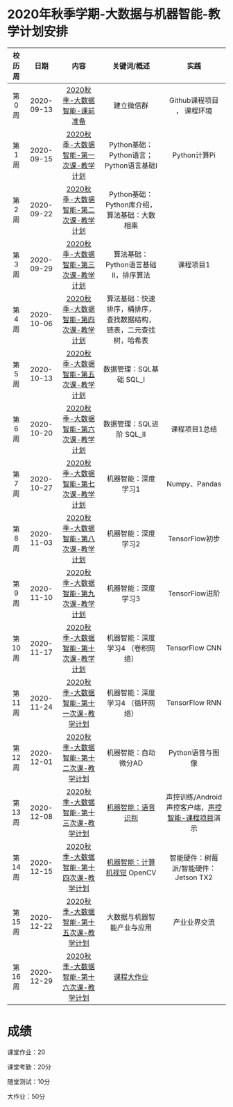 # 2020年秋季学期-大数据与机器智能-教学计划安排


| 校历周 | 日期       | 内容   | 关键词/概述     | 实践    |
| :------: | :----------: | :------------------------: | :---------------------: | :---------------------------------: |
| 第0周  | 2020-09-13 | [2020秋季-大数据智能-课前准备]() | 建立微信群      | Github课程项目 ，  课程环境   |
| 第1周  | 2020-09-15 | [2020秋季-大数据智能-第一次课-教学计划](Part1/WW1/WW1-Plan.md) | Python基础：Python语言；Python语言基础I  | Python计算Pi   |
| 第2周  | 2020-09-22 | [2020秋季-大数据智能-第二次课-教学计划](Part1/WW2/WW2-Plan.md) | Python基础：Python库介绍，算法基础：大数相乘 |                  |
| 第3周  | 2020-09-29 | [2020秋季-大数据智能-第三次课-教学计划](Part1/WW3/WW3-Plan.md) | 算法基础：Python语言基础II，排序算法 |  课程项目1  |
| 第4周  | 2020-10-06 | [2020秋季-大数据智能-第四次课-教学计划](Part1/WW4/WW4-Plan.md) | 算法基础：快速排序，桶排序，查找数据结构，链表，二元查找树，哈希表   |   |
| 第5周  | 2020-10-13 | [2020秋季-大数据智能-第五次课-教学计划](Part1/WW5/WW5-Plan.md) | 数据管理：SQL基础 SQL_I   |      |
| 第6周  | 2020-10-20 | [2020秋季-大数据智能-第六次课-教学计划](Part1/WW6/WW6-Plan.md) | 数据管理：SQL进阶 SQL_II   |   课程项目1总结     |
| 第7周  | 2020-10-27 | [2020秋季-大数据智能-第七次课-教学计划](Part1/WW7/WW7-Plan.md) | 机器智能：深度学习1   | Numpy、Pandas |
| 第8周  | 2020-11-03 | [2020秋季-大数据智能-第八次课-教学计划](Part1/WW8/WW8-Plan.md) | 机器智能：深度学习2   | TensorFlow初步  |
| 第9周  | 2020-11-10 | [2020秋季-大数据智能-第九次课-教学计划](Part1/WW9/WW9-Plan.md) | 机器智能：深度学习3   | TensorFlow进阶 |
| 第10周 | 2020-11-17 | [2020秋季-大数据智能-第十次课-教学计划](Part2/WW10/WW10-Plan.md) | 机器智能：深度学习4 （卷积网络） | TensorFlow CNN   |
| 第11周 | 2020-11-24 | [2020秋季-大数据智能-第十一次课-教学计划](Part2/WW11/WW11-Plan.md) | 机器智能：深度学习4 （循环网络） | TensorFlow RNN  |  
| 第12周 | 2020-12-01 | [2020秋季-大数据智能-第十二次课-教学计划](Part2/WW12/WW12-Plan.md) | 机器智能：自动微分AD  |   Python语音与图像   |
| 第13周 | 2020-12-08 | [2020秋季-大数据智能-第十三次课-教学计划](Part2/WW13/WW13-Plan.md) | [机器智能：语音识别]() |  声控训练/Android声控客户端，[声控智能-课程项目]()演示    |
| 第14周 | 2020-12-15 | [2020秋季-大数据智能-第十四次课-教学计划](Part2/WW14/WW14-Plan.md) | [机器智能：计算机视觉]() OpenCV  |    智能硬件：树莓派/智能硬件：Jetson TX2      |
| 第15周 | 2020-12-22 | [2020秋季-大数据智能-第十五次课-教学计划](Part2/WW15/WW15-Plan.md) | 大数据与机器智能产业与应用 | 产业业界交流  |
| 第16周 | 2020-12-29 | [2020秋季-大数据智能-第十六次课-教学计划](Part2/WW16/WW16-Plan.md) | [课程大作业](../Course-Projects/Course_Final_Project/BDMI-2020S-大作业-说明.md) |   |


# 成绩

课堂作业：20 

课堂考勤：20分

随堂测试：10分

大作业：50分
